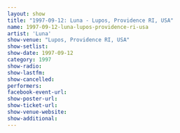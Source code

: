 ```yaml
---
layout: show
title: "1997-09-12: Luna - Lupos, Providence RI, USA"
name: 1997-09-12-luna-lupos-providence-ri-usa
artist: 'Luna'
show-venue: "Lupos, Providence RI, USA"
show-setlist: 
show-date: 1997-09-12
category: 1997
show-radio: 
show-lastfm: 
show-cancelled: 
performers: 
facebook-event-url: 
show-poster-url: 
show-ticket-url: 
show-venue-website: 
show-additional: 
---
```


